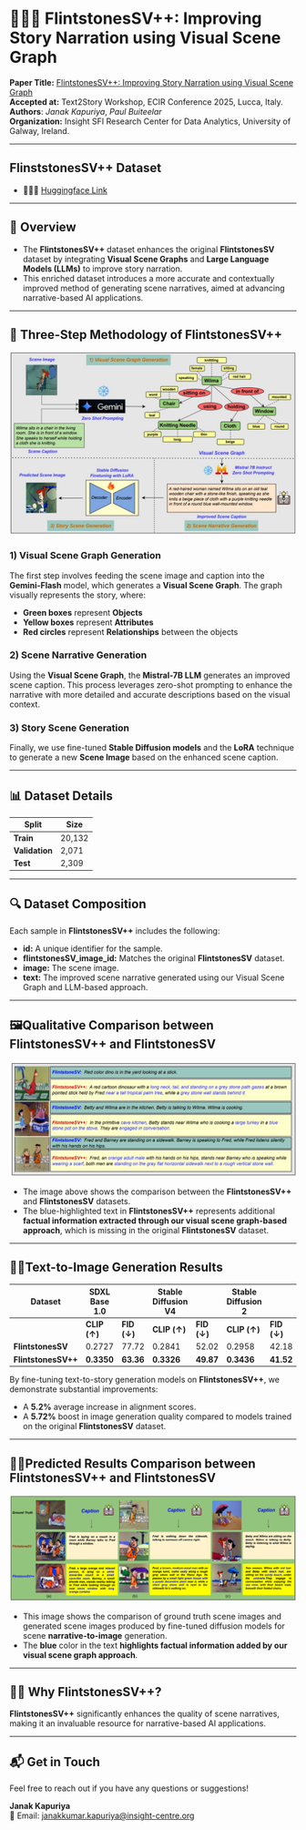 # 🚀🚀🚀 FlintstonesSV++: Improving Story Narration using Visual Scene Graph

**Paper Title:** [FlintstonesSV++: Improving Story Narration using Visual Scene Graph](https://drive.google.com/file/d/1FszLRLLoqRqp06pqtD5wzsiPMHHN95pi/view?usp=drive_link)  
**Accepted at:** Text2Story Workshop, ECIR Conference 2025, Lucca, Italy.  
**Authors**: *Janak Kapuriya*, *Paul Buiteelar* \
**Organization:** Insight SFI Research Center for Data Analytics, University of Galway, Ireland.

---

## FlinststonesSV++ Dataset
- 🤗🤗🤗 [Huggingface Link](https://huggingface.co/datasets/Janak12/FlintstonesSV_Plus_Plus)

---

## 🌟 Overview

- The **FlintstonesSV++** dataset enhances the original **FlintstonesSV** dataset by integrating **Visual Scene Graphs** and **Large Language Models (LLMs)** to improve story narration. 
- This enriched dataset introduces a more accurate and contextually improved method of generating scene narratives, aimed at advancing narrative-based AI applications.

---

## 🔄 Three-Step Methodology of FlintstonesSV++

![FlintstonesSV++ Diagram](images/Text_2_Story_main_diagram.jpg)


### 1) **Visual Scene Graph Generation**  
The first step involves feeding the scene image and caption into the **Gemini-Flash** model, which generates a **Visual Scene Graph**. The graph visually represents the story, where:
- **Green boxes** represent **Objects**  
- **Yellow boxes** represent **Attributes**  
- **Red circles** represent **Relationships** between the objects

### 2) **Scene Narrative Generation**  
Using the **Visual Scene Graph**, the **Mistral-7B LLM** generates an improved scene caption. This process leverages zero-shot prompting to enhance the narrative with more detailed and accurate descriptions based on the visual context.

### 3) **Story Scene Generation**  
Finally, we use fine-tuned **Stable Diffusion models** and the **LoRA** technique to generate a new **Scene Image** based on the enhanced scene caption.

---

## 📊 Dataset Details

| Split       | Size   |
|-------------|--------|
| **Train**   | 20,132 |
| **Validation** | 2,071  |
| **Test**    | 2,309  |

---

## 🔍 Dataset Composition
Each sample in **FlintstonesSV++** includes the following:
- **id:** A unique identifier for the sample.  
- **flintstonesSV_image_id:** Matches the original **FlintstonesSV** dataset.  
- **image:** The scene image.  
- **text:** The improved scene narrative generated using our Visual Scene Graph and LLM-based approach.

---

## 🖼️Qualitative Comparison between FlintstonesSV++ and FlintstonesSV

![Comparison](images/flintstonesSV++_effectiveness.png)

- The image above shows the comparison between the **FlintstonesSV++** and **FlintstonesSV** datasets.
- The blue-highlighted text in **FlintstonesSV++** represents additional **factual information extracted through our visual scene graph-based approach**, which is missing in the original **FlintstonesSV** dataset.

---

## 🎨🎨Text-to-Image Generation Results

| **Dataset**            | **SDXL Base 1.0**        |                       | **Stable Diffusion V4**      |                       | **Stable Diffusion 2**       |                       |
|-------------------------|--------------------------|-----------------------|------------------------------|-----------------------|------------------------------|-----------------------|
|                         | **CLIP (↑)**            | **FID (↓)**           | **CLIP (↑)**                | **FID (↓)**           | **CLIP (↑)**                | **FID (↓)**           |
| **FlintstonesSV**       | 0.2727                  | 77.72                 | 0.2841                      | 52.02                 | 0.2958                      | 42.18                 |
| **FlintstonesSV++**     | **0.3350**                  | **63.36**                 | **0.3326**                      | **49.87**                 | **0.3436**                      | **41.52**                 |

By fine-tuning text-to-story generation models on **FlintstonesSV++**, we demonstrate substantial improvements:
- A **5.2%** average increase in alignment scores.
- A **5.72%** boost in image generation quality compared to models trained on the original **FlintstonesSV** dataset.

---

## 🔮🔮Predicted Results Comparison between FlintstonesSV++ and FlintstonesSV

![Predicted Results](images/flintstonesSV++_predicted_results.png)

- This image shows the comparison of ground truth scene images and generated scene images produced by fine-tuned diffusion models for scene **narrative-to-image** generation.
- The **blue** color in the text **highlights factual information added by our visual scene graph approach**.

---

## 🚀🚀 Why FlintstonesSV++?

**FlintstonesSV++** significantly enhances the quality of scene narratives, making it an invaluable resource for narrative-based AI applications.

---

## 📬 Get in Touch

Feel free to reach out if you have any questions or suggestions!

**Janak Kapuriya**  
📧 Email: [janakkumar.kapuriya@insight-centre.org](mailto:janakkumnar.kapuriya@insight-centre.org)
